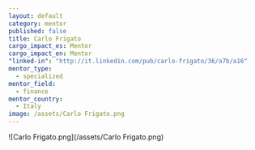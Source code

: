 ```yaml
---
layout: default
category: mentor
published: false
title: Carlo Frigato
cargo_impact_es: Mentor
cargo_impact_en: Mentor
"linked-in": "http://it.linkedin.com/pub/carlo-frigato/36/a7b/a16"
mentor_type: 
  - specialized
mentor_field: 
  - finance
mentor_country: 
  - Italy
image: /assets/Carlo Frigato.png
---
```


![Carlo Frigato.png](/assets/Carlo Frigato.png)